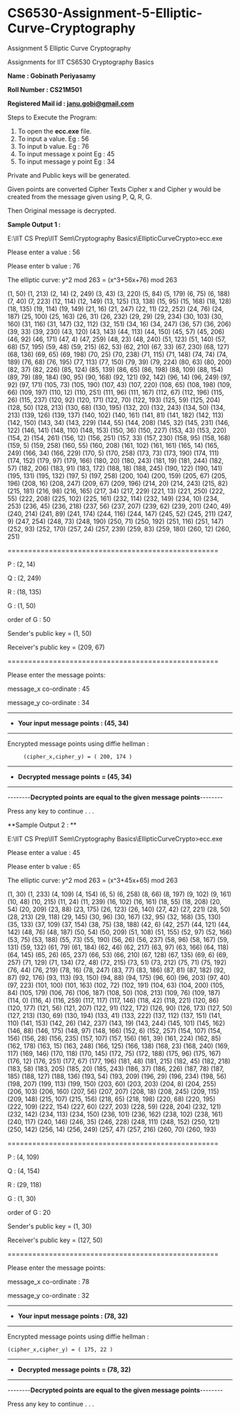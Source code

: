 # CS6530-Assignment-5-Elliptic-Curve-Cryptography
Assignment 5 Elliptic Curve Cryptography

Assignments for IIT CS6530 Cryptography Basics

**Name : Gobinath Periyasamy**

**Roll Number : CS21M501**

**Registered Mail id : janu.gobi@gmail.com**

Steps to Execute the Program:

  1.  To open the **ecc.exe** file.
  2.  To input a value. Eg : 56
  3.  To input b value. Eg : 76
  4.  To input message x point Eg : 45
  5.  To input message y point Eg : 34

Private and Public keys will be generated.

Given points are converted Cipher Texts Cipher x and Cipher y would be created from the message given using P, Q, R, G.

Then Original message is decrypted.

**Sample Output 1 :**

E:\IIT CS Prep\IIT Sem\Cryptography Basics\EllipticCurveCrypto>ecc.exe

Please enter a value : 56

Please enter b value : 76

The elliptic curve: y^2 mod 263 = (x^3+56x+76) mod 263

(1, 50) (1, 213) (2, 14) (2, 249) (3, 43) (3, 220)
(5, 84) (5, 179) (6, 75) (6, 188) (7, 40) (7, 223)
(12, 114) (12, 149) (13, 125) (13, 138) (15, 95) (15, 168)
(18, 128) (18, 135) (19, 114) (19, 149) (21, 16) (21, 247)
(22, 11) (22, 252) (24, 76) (24, 187) (25, 100) (25, 163)
(26, 31) (26, 232) (29, 29) (29, 234) (30, 103) (30, 160)
(31, 116) (31, 147) (32, 112) (32, 151) (34, 16) (34, 247)
(36, 57) (36, 206) (39, 33) (39, 230) (43, 120) (43, 143)
(44, 113) (44, 150) (45, 57) (45, 206) (46, 92) (46, 171)
(47, 4) (47, 259) (48, 23) (48, 240) (51, 123) (51, 140)
(57, 68) (57, 195) (59, 48) (59, 215) (62, 53) (62, 210)
(67, 33) (67, 230) (68, 127) (68, 136) (69, 65) (69, 198)
(70, 25) (70, 238) (71, 115) (71, 148) (74, 74) (74, 189)
(76, 68) (76, 195) (77, 113) (77, 150) (79, 39) (79, 224)
(80, 63) (80, 200) (82, 37) (82, 226) (85, 124) (85, 139)
(86, 65) (86, 198) (88, 109) (88, 154) (89, 79) (89, 184)
(90, 95) (90, 168) (92, 121) (92, 142) (96, 14) (96, 249)
(97, 92) (97, 171) (105, 73) (105, 190) (107, 43) (107, 220)
(108, 65) (108, 198) (109, 66) (109, 197) (110, 12) (110, 251)
(111, 96) (111, 167) (112, 67) (112, 196) (115, 26) (115, 237)
(120, 92) (120, 171) (122, 70) (122, 193) (125, 59) (125, 204)
(128, 50) (128, 213) (130, 68) (130, 195) (132, 20) (132, 243)
(134, 50) (134, 213) (139, 126) (139, 137) (140, 102) (140, 161)
(141, 81) (141, 182) (142, 113) (142, 150) (143, 34) (143, 229)
(144, 55) (144, 208) (145, 32) (145, 231) (146, 122) (146, 141)
(148, 110) (148, 153) (150, 36) (150, 227) (153, 43) (153, 220)
(154, 2) (154, 261) (156, 12) (156, 251) (157, 33) (157, 230)
(158, 95) (158, 168) (159, 5) (159, 258) (160, 55) (160, 208)
(161, 102) (161, 161) (165, 14) (165, 249) (166, 34) (166, 229)
(170, 5) (170, 258) (173, 73) (173, 190) (174, 111) (174, 152)
(179, 97) (179, 166) (180, 20) (180, 243) (181, 19) (181, 244)
(182, 57) (182, 206) (183, 91) (183, 172) (188, 18) (188, 245)
(190, 122) (190, 141) (195, 131) (195, 132) (197, 5) (197, 258)
(200, 104) (200, 159) (205, 67) (205, 196) (208, 16) (208, 247)
(209, 67) (209, 196) (214, 20) (214, 243) (215, 82) (215, 181)
(216, 98) (216, 165) (217, 34) (217, 229) (221, 13) (221, 250)
(222, 55) (222, 208) (225, 102) (225, 161) (232, 114) (232, 149)
(234, 10) (234, 253) (236, 45) (236, 218) (237, 56) (237, 207)
(239, 62) (239, 201) (240, 49) (240, 214) (241, 89) (241, 174)
(244, 116) (244, 147) (245, 52) (245, 211) (247, 9) (247, 254)
(248, 73) (248, 190) (250, 71) (250, 192) (251, 116) (251, 147)
(252, 93) (252, 170) (257, 24) (257, 239) (259, 83) (259, 180)
(260, 12) (260, 251)

===================================================

P       : (2, 14)

Q       : (2, 249)

R       : (18, 135)

G       : (1, 50)

order of G : 50

Sender's public key = (1, 50)

Receiver's public key = (209, 67)

===================================================

Please enter the message points:

message_x co-ordinate : 45

message_y co-ordinate : 34

*************************************************
* **Your input message points : (45, 34)**
*************************************************

Encrypted message points using diffie hellman :

         (cipher_x,cipher_y) = ( 200, 174 )


*********************************************
* **Decrypted message points = (45, 34)**
*********************************************

--------**Decrypted points are equal to the given message  points**--------

Press any key to continue . . .


**Sample Output 2 : **

E:\IIT CS Prep\IIT Sem\Cryptography Basics\EllipticCurveCrypto>ecc.exe

Please enter a value : 45

Please enter b value : 65

The elliptic curve: y^2 mod 263 = (x^3+45x+65) mod 263

(1, 30) (1, 233) (4, 109) (4, 154) (6, 5) (6, 258)
(8, 66) (8, 197) (9, 102) (9, 161) (10, 48) (10, 215)
(11, 24) (11, 239) (16, 102) (16, 161) (18, 55) (18, 208)
(20, 54) (20, 209) (23, 88) (23, 175) (26, 123) (26, 140)
(27, 42) (27, 221) (28, 50) (28, 213) (29, 118) (29, 145)
(30, 96) (30, 167) (32, 95) (32, 168) (35, 130) (35, 133)
(37, 109) (37, 154) (38, 75) (38, 188) (42, 6) (42, 257)
(44, 121) (44, 142) (48, 76) (48, 187) (50, 54) (50, 209)
(51, 108) (51, 155) (52, 97) (52, 166) (53, 75) (53, 188)
(55, 73) (55, 190) (56, 26) (56, 237) (58, 96) (58, 167)
(59, 131) (59, 132) (61, 79) (61, 184) (62, 46) (62, 217)
(63, 97) (63, 166) (64, 118) (64, 145) (65, 26) (65, 237)
(66, 53) (66, 210) (67, 128) (67, 135) (69, 6) (69, 257)
(71, 129) (71, 134) (72, 48) (72, 215) (73, 51) (73, 212)
(75, 71) (75, 192) (76, 44) (76, 219) (78, 16) (78, 247)
(83, 77) (83, 186) (87, 81) (87, 182) (92, 87) (92, 176)
(93, 113) (93, 150) (94, 88) (94, 175) (96, 60) (96, 203)
(97, 40) (97, 223) (101, 100) (101, 163) (102, 72) (102, 191)
(104, 63) (104, 200) (105, 84) (105, 179) (106, 76) (106, 187)
(108, 50) (108, 213) (109, 76) (109, 187) (114, 0) (116, 4)
(116, 259) (117, 117) (117, 146) (118, 42) (118, 221) (120, 86)
(120, 177) (121, 56) (121, 207) (122, 91) (122, 172) (126, 90)
(126, 173) (127, 50) (127, 213) (130, 69) (130, 194) (133, 41)
(133, 222) (137, 112) (137, 151) (141, 110) (141, 153) (142, 26)
(142, 237) (143, 19) (143, 244) (145, 101) (145, 162) (146, 88)
(146, 175) (148, 97) (148, 166) (152, 6) (152, 257) (154, 107)
(154, 156) (156, 28) (156, 235) (157, 107) (157, 156) (161, 39)
(161, 224) (162, 85) (162, 178) (163, 15) (163, 248) (166, 125)
(166, 138) (168, 23) (168, 240) (169, 117) (169, 146) (170, 118)
(170, 145) (172, 75) (172, 188) (175, 96) (175, 167) (176, 12)
(176, 251) (177, 67) (177, 196) (181, 48) (181, 215) (182, 45)
(182, 218) (183, 58) (183, 205) (185, 20) (185, 243) (186, 37)
(186, 226) (187, 78) (187, 185) (188, 127) (188, 136) (193, 54)
(193, 209) (196, 29) (196, 234) (198, 56) (198, 207) (199, 113)
(199, 150) (203, 60) (203, 203) (204, 8) (204, 255) (206, 103)
(206, 160) (207, 56) (207, 207) (208, 18) (208, 245) (209, 115)
(209, 148) (215, 107) (215, 156) (218, 65) (218, 198) (220, 68)
(220, 195) (222, 109) (222, 154) (227, 60) (227, 203) (228, 59)
(228, 204) (232, 121) (232, 142) (234, 113) (234, 150) (236, 101)
(236, 162) (238, 102) (238, 161) (240, 117) (240, 146) (246, 35)
(246, 228) (248, 111) (248, 152) (250, 121) (250, 142) (256, 14)
(256, 249) (257, 47) (257, 216) (260, 70) (260, 193)

===================================================

P       : (4, 109)

Q       : (4, 154)

R       : (29, 118)

G       : (1, 30)

order of G : 20

Sender's public key = (1, 30)

Receiver's public key = (127, 50)

===================================================

Please enter the message points:

message_x co-ordinate : 78

message_y co-ordinate : 32

*************************************************

* **Your input message points : (78, 32)**

*************************************************

Encrypted message points using diffie hellman :

    (cipher_x,cipher_y) = ( 175, 22 )


*********************************************
* **Decrypted message points = (78, 32)**
*********************************************

--------**Decrypted points are equal to the given message points**--------

Press any key to continue . . .
